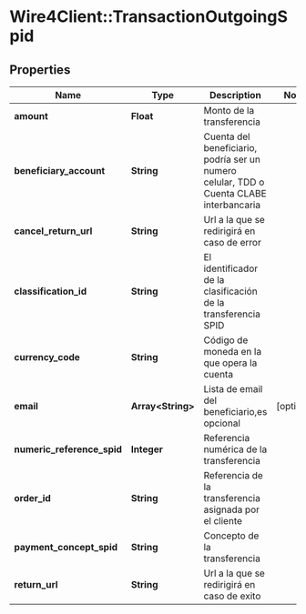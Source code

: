 # Wire4Client::TransactionOutgoingSpid

## Properties
Name | Type | Description | Notes
------------ | ------------- | ------------- | -------------
**amount** | **Float** | Monto de la transferencia | 
**beneficiary_account** | **String** | Cuenta del beneficiario, podría ser un numero celular, TDD o Cuenta CLABE interbancaria  | 
**cancel_return_url** | **String** | Url a la que se redirigirá en caso de error | 
**classification_id** | **String** | El identificador de la clasificación de la transferencia SPID | 
**currency_code** | **String** | Código de moneda en la que opera la cuenta | 
**email** | **Array&lt;String&gt;** | Lista de email del beneficiario,es opcional | [optional] 
**numeric_reference_spid** | **Integer** | Referencia numérica de la transferencia | 
**order_id** | **String** | Referencia de la transferencia asignada por el cliente | 
**payment_concept_spid** | **String** | Concepto de la transferencia | 
**return_url** | **String** | Url a la que se redirigirá en caso de exito | 


